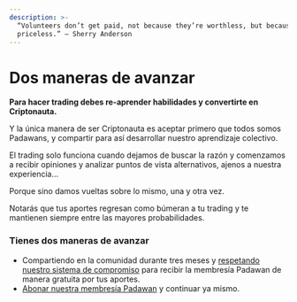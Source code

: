 ```yaml
---
description: >-
  “Volunteers don’t get paid, not because they’re worthless, but because they’re
  priceless.” – Sherry Anderson
---
```


# Dos maneras de avanzar

**Para hacer trading debes re-aprender habilidades y convertirte en Criptonauta.**

Y la única manera de ser Criptonauta es aceptar primero que todos somos Padawans, y compartir para así desarrollar nuestro aprendizaje colectivo.

El trading solo funciona cuando dejamos de buscar la razón y comenzamos a recibir opiniones y analizar puntos de vista alternativos, ajenos a nuestra experiencia...

Porque sino damos vueltas sobre lo mismo, una y otra vez.

Notarás que tus aportes regresan como búmeran a tu trading y te mantienen siempre entre las mayores probabilidades.

### Tienes dos maneras de avanzar

* Compartiendo en la comunidad durante tres meses y [respetando nuestro sistema de compromiso](https://comunidad.criptonautas.com.ar/t/importante-categorias-de-usuarios-en-criptonautas/64) para recibir la membresía Padawan de manera gratuita por tus aportes.
* [Abonar nuestra membresía Padawan](https://criptonautas.co/membresia) y continuar ya mismo.
